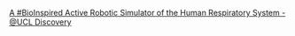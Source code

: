 [A #BioInspired Active Robotic Simulator of the Human Respiratory System - @UCL Discovery](https://qi.tc/qi/113338)